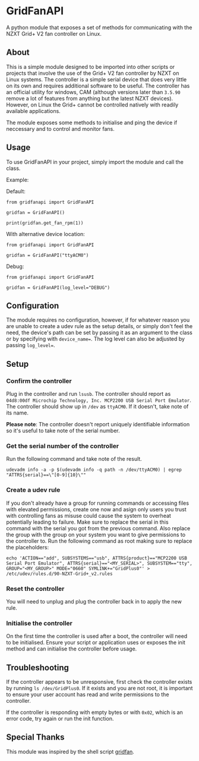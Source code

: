 # GridFanAPI

A python module that exposes a set of methods for communicating with the NZXT Grid+ V2 fan controller on Linux.

## About

This is a simple module designed to be imported into other scripts or projects that involve the use of the Grid+ V2 fan controller by NZXT on Linux systems.
The controller is a simple serial device that does very little on its own and requires additional software to be useful. The controller has an official utility for windows, CAM (although versions later than `3.5.90` remove a lot of features from anything but the latest NZXT devices). However, on Linux the Grid+ cannot be controlled natively with readily available applications.

The module exposes some methods to initialise and ping the device if neccessary and to control and monitor fans.

## Usage

To use GridFanAPI in your project, simply import the module and call the class.

Example:

Default:

```
from gridfanapi import GridFanAPI

gridfan = GridFanAPI()

print(gridfan.get_fan_rpm(1))
```

With alternative device location:

```
from gridfanapi import GridFanAPI

gridfan = GridFanAPI("ttyACM0")
```

Debug:

```
from gridfanapi import GridFanAPI

gridfan = GridFanAPI(log_level="DEBUG")
```

## Configuration

The module requires no configuration, however, if for whatever reason you are unable to create a udev rule as the setup details, or simply don't feel the need, the device's path can be set by passing it as an argument to the class or by specifying with `device_name=`. The log level can also be adjusted by passing `log_level=`.

## Setup

### Confirm the controller

Plug in the controller and run `lsusb`. The controller should report as `04d8:00df Microchip Technology, Inc. MCP2200 USB Serial Port Emulator`. The controller should show up in `/dev` as `ttyACM0`. If it doesn't, take note of its name.

**Please note**: The controller doesn't report uniquely identifiable information so it's useful to take note of the serial number.

### Get the serial number of the controller

Run the following command and take note of the result.

`udevadm info -a -p $(udevadm info -q path -n /dev/ttyACM0) | egrep "ATTRS{serial}==\"[0-9]{10}\""`

### Create a udev rule

If you don't already have a group for running commands or accessing files with elevated permissions, create one now and asign only users you trust with controlling fans as misuse could cause the system to overheat potentially leading to failure.
Make sure to replace the serial in this command with the serial you got from the previous command. Also replace the group with the group on your system you want to give permissions to the controller to.
Run the following command as root making sure to replace the placeholders:

`echo 'ACTION=="add", SUBSYSTEMS=="usb", ATTRS{product}=="MCP2200 USB Serial Port Emulator", ATTRS{serial}=="<MY_SERIAL>", SUBSYSTEM=="tty", GROUP="<MY_GROUP>" MODE="0660" SYMLINK+="GridPlus0"' > /etc/udev/rules.d/90-NZXT-Grid+_v2.rules`

### Reset the controller

You will need to unplug and plug the controller back in to apply the new rule.

### Initialise the controller

On the first time the controller is used after a boot, the controller will need to be initialised. Ensure your script or application uses or exposes the init method and can initialise the controller before usage.

## Troubleshooting

If the controller appears to be unresponsive, first check the controller exists by running `ls /dev/GridPlus0`. If it exists and you are not root, it is important to ensure your user account has read and write permissions to the controller.

If the controller is responding with empty bytes or with `0x02`, which is an error code, try again or run the init function.

## Special Thanks

This module was inspired by the shell script [gridfan](https://github.com/CapitalF/gridfan).
